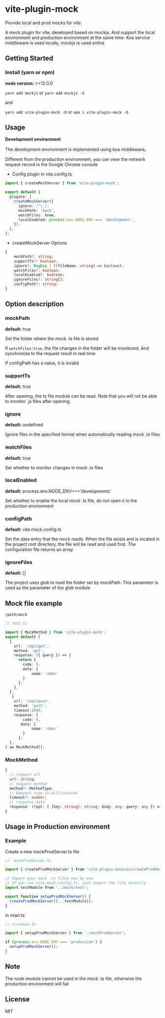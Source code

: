 # vite-plugin-mock

Provide local and prod mocks for vite.

A mock plugin for vite, developed based on mockjs. And support the local environment and production environment at the same time. Koa service middleware is used locally, mockjs is used online

## Getting Started

### Install (yarn or npm)

**node version:** >=12.0.0

`yarn add mockjs` or `yarn add mockjs -S`

and

`yarn add vite-plugin-mock -D` or `npm i vite-plugin-mock -D`

## Usage

**Development environment**

The development environment is implemented using koa middleware。

Different from the production environment, you can view the network request record in the Google Chrome console

- Config plugin in vite.config.ts

```ts
import { createMockServer } from 'vite-plugin-mock';

export default {
  plugins: [
    createMockServer({
      ignore: /^\_/,
      mockPath: 'mock',
      watchFiles: true,
      localEnabled: process.env.NODE_ENV === 'development',
    }),
  ],
};
```

- createMockServer Options

```ts
{
    mockPath?: string;
    supportTs?: boolean;
    ignore?: RegExp | ((fileName: string) => boolean);
    watchFiles?: boolean;
    localEnabled?: boolean;
    ignoreFiles?: string[];
    configPath?: string;
}
```

## Option description

### mockPath

**default:** true

Set the folder where the mock .ts file is stored

If `watchFiles:true`, the file changes in the folder will be monitored. And synchronize to the request result in real time

If configPath has a value, it is invalid

### supportTs

**default:** true

After opening, the ts file module can be read. Note that you will not be able to monitor .js files after opening.

### ignore

**default:** undefined

Ignore files in the specified format when automatically reading mock .ts files

### watchFiles

**default:** true

Set whether to monitor changes in mock .ts files

### localEnabled

**default:** process.env.NODE_ENV==='developments'

Set whether to enable the local mock .ts file, do not open it in the production environment

### configPath

**default:** vite.mock.config.ts

Set the data entry that the mock reads. When the file exists and is located in the project root directory, the file will be read and used first. The configuration file returns an array

### ignoreFiles

**default:** []

The project uses glob to read the folder set by mockPath. This parameter is used as the parameter of the glob module

## Mock file example

`/path/mock`

```ts
// test.ts

import { MockMethod } from 'vite-plugin-mock';
export default [
  {
    url: '/api/get',
    method: 'get',
    response: ({ query }) => {
      return {
        code: 0,
        data: {
        	name: 'vben'
        }
      };
    },
  },
   {
    url: '/api/post',
    method: 'post',
    timeout:2000,
    response: {
      	code: 0,
       data: {
        	name: 'vben'
        }
      };
  },
] as MockMethod[];


```

### MockMethod

```ts
{
  // request url
  url: string;
  // request method
  method?: MethodType;
  // Request time in milliseconds
  timeout?: number;
  // response data
  response: ((opt: { [key: string]: string; body: any; query: any }) => any) | any;
}

```

## Usage in Production environment

### Example

Create a new mockProdServer.ts file

```ts
//  mockProdServer.ts

import { createProdMockServer } from 'vite-plugin-mock/es/createProdMockServer';

// Import your mock .ts files one by one
// If you use vite.mock.config.ts, just import the file directly
import testModule from '../mock/test';

export function setupProdMockServer() {
  createProdMockServer([...testModule]);
}
```

In mian.ts

```ts
// src/main.ts

import { setupProdMockServer } from './mockProdServer';

if (process.env.NODE_ENV === 'production') {
  setupProdMockServer();
}
```

## Note

The node module cannot be used in the mock .ts file, otherwise the production environment will fail

## License

MIT
